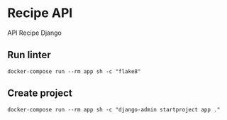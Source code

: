 # Recipe API

API Recipe Django

## Run linter

`docker-compose run --rm app sh -c "flake8"`

## Create project 

`docker-compose run --rm app sh -c "django-admin startproject app ."`
